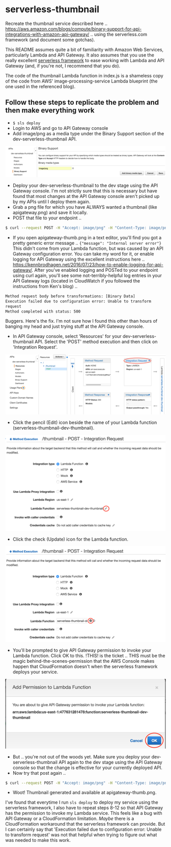 # serverless-thumbnail
Recreate the thumbnail service described here .. https://aws.amazon.com/blogs/compute/binary-support-for-api-integrations-with-amazon-api-gateway/ .. using the serverless.com framework (and document some gotchas).

This README assumes quite a bit of familiarity with Amazon Web Services, particularly Lambda and API Gateway. It also assumes that you use the really excellent [serverless framework](https://serverless.com/) to ease working with Lambda and API Gateway (and, if you're not, I recommend that you do).

The code of the thumbnail Lambda function in index.js is a shameless copy of the code from AWS' image-processing-service Lambda blueprint (the one used in the referenced blog).


Follow these steps to replicate the problem and then make everything work
---
* ```$ sls deploy```
* Login to AWS and go to API Gateway console
* Add image/png as a media type under the Binary Support section of the dev-serverless-thumbnail API.

![alt Binary Support screen shot](Step_Binary_Support.png "Binary Support screen shot")

* Deploy your dev-serverless-thumbnail to the dev stage using the API Gateway console. I'm not strictly sure that this is necessary but have found that most changes at the API Gateway console aren't picked up by my APIs until I deploy them again.
* Grab a png file for which you have ALWAYS wanted a thumbnail (like apigateway.png) and save it locally.
* POST that file to your endpoint ..

```bash
$ curl --request POST -H "Accept: image/png" -H "Content-Type: image/png" --data-binary "@apigateway.png" https://92r2q9ff4a.execute-api.us-east-1.amazonaws.com/dev/thumbnail > apigateway-thumb.png
```

* If you open apigateway-thumb.png in a text editor, you'll find you got a pretty generic error message .. ```{"message": "Internal server error"}``` This didn't come from your Lambda function, but was caused by an API Gateway configuration error. You can take my word for it, or enable logging for API Gateway using the excellent instructions here .. https://kennbrodhagen.net/2016/07/23/how-to-enable-logging-for-api-gateway/. After you've enabled logging and POSTed to your endpoint using curl again, you'll see some not-terribly-helpful log entries in your API Gateway logs (located in CloudWatch if you followed the instructions from Ken's blog) ..

```
Method request body before transformations: [Binary Data]
Execution failed due to configuration error: Unable to transform request
Method completed with status: 500
```

Buggers. Here's the fix. I'm not sure how I found this other than hours of banging my head and just trying stuff at the API Gateway console. 

* In API Gateway console, select 'Resources' for your dev-serverless-thumbnail API. Select the 'POST' method execution and then click on 'Integration Request'.

![alt Integration Request screen shot](Step_Integration_Request.png "Integration Request screen shot")

* Click the pencil (Edit) icon beside the name of your Lambda function (serverless-thumbnail-dev-thumbnail).

![alt Edit Function screen shot](Step_Edit_Lambda_Function.png "Edit Function screen shot")

* Click the check (Update) icon for the Lambda function.

![alt Update Function screen shot](Step_Update_Lambda_Function.png "Update Function screen shot")

* You'll be prompted to give API Gateway permission to invoke your Lambda function. Click OK to this. !THIS! is the ticket .. THIS must be the magic behind-the-scenes-permission that the AWS Console makes happen that CloudFormation doesn't when the serverless framework deploys your service.

![alt Add Permission screen shot](Step_Add_Permission.png "Add Permission screen shot")

* But .. you're not out of the woods yet. Make sure you deploy your dev-serverless-thumbnail API again to the dev stage using the API Gateway console so that the change is effective for your currently deployed API.
* Now try that post again ..

```bash
$ curl --request POST -H "Accept: image/png" -H "Content-Type: image/png" --data-binary "@apigateway.png" https://92r2q9ff4a.execute-api.us-east-1.amazonaws.com/dev/thumbnail > apigateway-thumb.png
```

* Woot! Thumbnail generated and available at apigateway-thumb.png.

I've found that everytime I run ```sls deploy``` to deploy my service using the serverless framework, I also have to repeat steps 8-12 so that API Gateway has the permission to invoke my Lambda service. This feels like a bug with API Gateway or a CloudFormation limitation.  *Maybe* there is a CloudFormation workaround that the serverless framework can provide. But I can certainly say that 'Execution failed due to configuration error: Unable to transform request' was not that helpful when trying to figure out what was needed to make this work.


